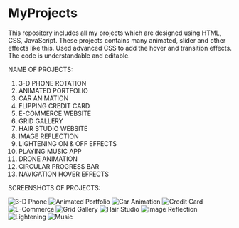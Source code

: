 # MyProjects
This repository includes all my projects which are designed using HTML, CSS, JavaScript.
These projects contains many animated, slider and other effects like this.
Used advanced CSS to add the hover and transition effects.
The code is understandable and editable.

NAME OF PROJECTS:

1. 3-D PHONE ROTATION
2. ANIMATED PORTFOLIO
3. CAR ANIMATION
4. FLIPPING CREDIT CARD
5. E-COMMERCE WEBSITE
6. GRID GALLERY
7. HAIR STUDIO WEBSITE
8. IMAGE REFLECTION 
9. LIGHTENING ON & OFF EFFECTS
10. PLAYING MUSIC APP
11. DRONE ANIMATION
12. CIRCULAR PROGRESS BAR
13. NAVIGATION HOVER EFFECTS

SCREENSHOTS OF PROJECTS:

![3-D Phone](https://user-images.githubusercontent.com/96605508/162099124-988b4aef-e1e4-4179-a856-c12008e21b11.PNG)
![Animated Portfolio](https://user-images.githubusercontent.com/96605508/162099126-c51b4f16-f3b2-42a9-bbff-02387c6211d3.PNG)
![Car Animation](https://user-images.githubusercontent.com/96605508/162099127-2f993934-e292-464d-949c-382f63d523ea.PNG)
![Credit Card](https://user-images.githubusercontent.com/96605508/162099128-686b6023-aeb6-411c-9827-7b26155b8125.PNG)
![E-Commerce](https://user-images.githubusercontent.com/96605508/162099130-e2a41a6a-906f-4736-b516-f97f60b36a31.PNG)
![Grid Gallery](https://user-images.githubusercontent.com/96605508/162099132-7c92af0c-3609-4bbc-8b4f-bc7c6e4dc2f4.PNG)
![Hair Studio](https://user-images.githubusercontent.com/96605508/162099133-4b2e8d17-4508-4c3a-96ae-98fda28f3597.PNG)
![Image Reflection](https://user-images.githubusercontent.com/96605508/162099134-7dc0f8ca-3d6e-4696-969a-58a60a2e62af.PNG)
![Lightening](https://user-images.githubusercontent.com/96605508/162099135-76c5dc13-5882-4d59-837a-f8cffc8c9b82.PNG)
![Music](https://user-images.githubusercontent.com/96605508/162099136-02a0224e-e683-452d-8fee-b1860ad3b1e7.PNG)
